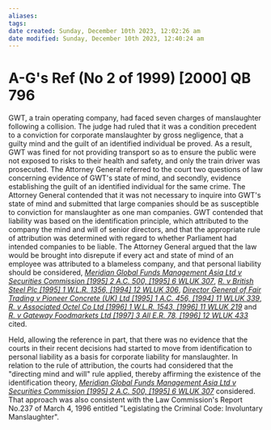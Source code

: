 ```yaml
---
aliases: 
tags: 
date created: Sunday, December 10th 2023, 12:02:26 am
date modified: Sunday, December 10th 2023, 12:40:24 am
---
```


# A-G's Ref (No 2 of 1999) [2000] QB 796

GWT, a train operating company, had faced seven charges of manslaughter following a collision. The judge had ruled that it was a condition precedent to a conviction for corporate manslaughter by gross negligence, that a guilty mind and the guilt of an identified individual be proved. As a result, GWT was fined for not providing transport so as to ensure the public were not exposed to risks to their health and safety, and only the train driver was prosecuted. The Attorney General referred to the court two questions of law concerning evidence of GWT's state of mind, and secondly, evidence establishing the guilt of an identified individual for the same crime. The Attorney General contended that it was not necessary to inquire into GWT's state of mind and submitted that large companies should be as susceptible to conviction for manslaughter as one man companies. GWT contended that liability was based on the identification principle, which attributed to the company the mind and will of senior directors, and that the appropriate rule of attribution was determined with regard to whether Parliament had intended companies to be liable. The Attorney General argued that the law would be brought into disrepute if every act and state of mind of an employee was attributed to a blameless company, and that personal liability should be considered, _[Meridian Global Funds Management Asia Ltd v Securities Commission [1995] 2 A.C. 500, [1995] 6 WLUK 307](https://uk.westlaw.com/Document/IF9374F60E42711DA8FC2A0F0355337E9/View/FullText.html?originationContext=document&transitionType=DocumentItem&ppcid=bc77c03e7dec41dab43883f8aeb8b05e&contextData=(sc.Default))_, _[R. v British Steel Plc [1995] 1 W.L.R. 1356, [1994] 12 WLUK 306](https://uk.westlaw.com/Document/I38BC9A00E42811DA8FC2A0F0355337E9/View/FullText.html?originationContext=document&transitionType=DocumentItem&ppcid=bc77c03e7dec41dab43883f8aeb8b05e&contextData=(sc.Default))_, _[Director General of Fair Trading v Pioneer Concrete (UK) Ltd [1995] 1 A.C. 456, [1994] 11 WLUK 339](https://uk.westlaw.com/Document/I99405AC0E42711DA8FC2A0F0355337E9/View/FullText.html?originationContext=document&transitionType=DocumentItem&ppcid=bc77c03e7dec41dab43883f8aeb8b05e&contextData=(sc.Default))_, _[R. v Associated Octel Co Ltd [1996] 1 W.L.R. 1543, [1996] 11 WLUK 219](https://uk.westlaw.com/Document/I2F985C71E42811DA8FC2A0F0355337E9/View/FullText.html?originationContext=document&transitionType=DocumentItem&ppcid=bc77c03e7dec41dab43883f8aeb8b05e&contextData=(sc.Default))_ and _[R. v Gateway Foodmarkets Ltd [1997] 3 All E.R. 78, [1996] 12 WLUK 433](https://uk.westlaw.com/Document/I470B0420E42811DA8FC2A0F0355337E9/View/FullText.html?originationContext=document&transitionType=DocumentItem&ppcid=bc77c03e7dec41dab43883f8aeb8b05e&contextData=(sc.Default))_ cited.

Held, allowing the reference in part, that there was no evidence that the courts in their recent decisions had started to move from identification to personal liability as a basis for corporate liability for manslaughter. In relation to the rule of attribution, the courts had considered that the "directing mind and will" rule applied, thereby affirming the existence of the identification theory, _[Meridian Global Funds Management Asia Ltd v Securities Commission [1995] 2 A.C. 500, [1995] 6 WLUK 307](https://uk.westlaw.com/Document/IF9374F60E42711DA8FC2A0F0355337E9/View/FullText.html?originationContext=document&transitionType=DocumentItem&ppcid=bc77c03e7dec41dab43883f8aeb8b05e&contextData=(sc.Default))_ considered. That approach was also consistent with the Law Commission's Report No.237 of March 4, 1996 entitled "Legislating the Criminal Code: Involuntary Manslaughter".
